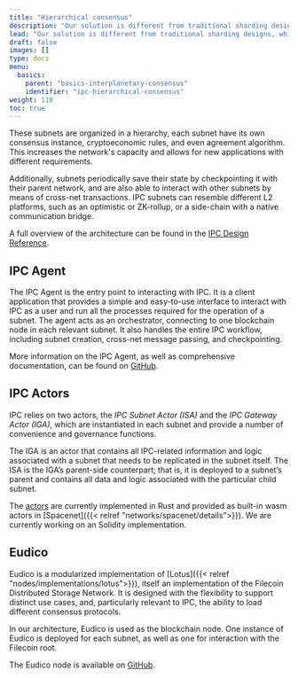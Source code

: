 ```yaml
---
title: "Hierarchical consensus"
description: "Our solution is different from traditional sharding designs, which explicitly divide the network's state. We use the concept of subnets that can be created on demand to manage new states.."
lead: "Our solution is different from traditional sharding designs, which explicitly divide the network's state. We use the concept of subnets that can be created on demand to manage new states."
draft: false
images: []
type: docs
menu:
  basics:
    parent: "basics-interplanetary-consensus"
    identifier: "ipc-hierarchical-consensus"
weight: 110
toc: true
---
```


These subnets are organized in a hierarchy, each subnet have its own consensus instance, cryptoeconomic rules, and even agreement algorithm.  This increases the network's capacity and allows for new applications with different requirements.

Additionally, subnets periodically save their state by checkpointing it with their parent network, and are also able to interact with other subnets by means of cross-net transactions. IPC subnets can resemble different L2 platforms, such as an optimistic or ZK-rollup, or a side-chain with a native communication bridge.

A full overview of the architecture can be found in the [IPC Design Reference](https://github.com/consensus-shipyard/IPC-design-reference-spec/raw/main/main.pdf).


## IPC Agent

The IPC Agent is the entry point to interacting with IPC. It is a client application that provides a simple and easy-to-use interface to interact with IPC as a user and run all the processes required for the operation of a subnet. The agent acts as an orchestrator, connecting to one blockchain node in each relevant subnet. It also handles the entire IPC workflow, including subnet creation, cross-net message passing, and checkpointing.

More information on the IPC Agent, as well as comprehensive documentation, can be found on [GitHub](https://github.com/consensus-shipyard/ipc-agent).

## IPC Actors

IPC relies on two actors, the _IPC Subnet Actor (ISA)_ and the _IPC Gateway Actor (IGA)_, which are instantiated in each subnet and provide a number of convenience and governance functions. 

The IGA is an actor that contains all IPC-related information and logic associated with a subnet that needs to be replicated in the subnet itself. The ISA is the IGA’s parent-side counterpart; that is, it is deployed to a subnet’s parent and contains all data and logic associated with the particular child subnet.

The [actors](https://github.com/consensus-shipyard/ipc-actors) are currently implemented in Rust and provided as built-in wasm actors in [Spacenet]({{< relref "networks/spacenet/details">}}). We are currently working on an Solidity implementation.

## Eudico

Eudico is a modularized implementation of [Lotus]({{< relref "nodes/implementations/lotus">}}), itself an implementation of the Filecoin Distributed Storage Network. It is designed with the flexibility to support distinct use cases, and, particularly relevant to IPC, the ability to load different consensus protocols. 

In our architecture, Eudico is used as the blockchain node. One instance of Eudico is deployed for each subnet, as well as one for interaction with the Filecoin root. 

The Eudico node is available on [GitHub](https://github.com/consensus-shipyard/lotus).